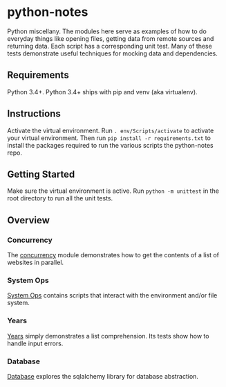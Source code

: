 # python-notes
Python miscellany. The modules here serve as examples of how to do everyday things like opening files, getting data from remote sources and returning data. Each script has a corresponding unit test. Many of these tests demonstrate useful techniques for mocking data and dependencies.

## Requirements
Python 3.4+. Python 3.4+ ships with pip and venv (aka virtualenv). 

## Instructions
Activate the virtual environment. Run `. env/Scripts/activate` to activate your virtual environment. Then run `pip install -r requirements.txt` to install the packages required to run the various scripts the python-notes repo.

## Getting Started
Make sure the virtual environment is active. Run `python -m unittest` in the root directory to run all the unit tests.

## Overview

### Concurrency

The [concurrency](https://github.com/b-ritter/python-notes/tree/master/concurrency) module demonstrates how to get the contents of a list of websites in parallel.

### System Ops

[System Ops](https://github.com/b-ritter/python-notes/tree/master/systemops) contains scripts that interact with the environment and/or file system. 

### Years

[Years](https://github.com/b-ritter/python-notes/tree/master/years) simply demonstrates a list comprehension. Its tests show how to handle input errors.

### Database

[Database](https://github.com/b-ritter/python-notes/tree/master/database) explores the sqlalchemy library for database abstraction.